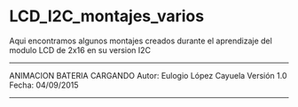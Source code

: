 # LCD_I2C_montajes_varios

Aqui encontramos algunos montajes creados durante el aprendizaje del modulo LCD  de 2x16 en su version I2C

*********************************************
ANIMACION BATERIA CARGANDO
Autor: Eulogio López Cayuela 
Versión 1.0    Fecha: 04/09/2015 
*********************************************
